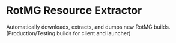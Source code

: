 # RotMG Resource Extractor

Automatically downloads, extracts, and dumps new RotMG builds.
(Production/Testing builds for client and launcher)